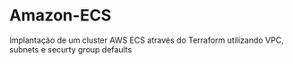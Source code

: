 # Amazon-ECS
Implantação de um cluster AWS ECS através do Terraform utilizando VPC, subnets e securty group defaults
